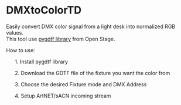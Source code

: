 # DMXtoColorTD

Easily convert DMX color signal from a light desk into normalized RGB values. <br>
This tool use <a href ="https://github.com/open-stage/python-gdtf" >pygdtf library</a> from Open Stage.

How to use:
<ul>1. Install pygdtf library</ul>
<ul>2. Download the GDTF file of the fixture you want the color from</ul>
<ul>3. Choose the desired Fixture mode and DMX Address</ul>
<ul>4. Setup ArtNET/sACN incoming stream</ul>

